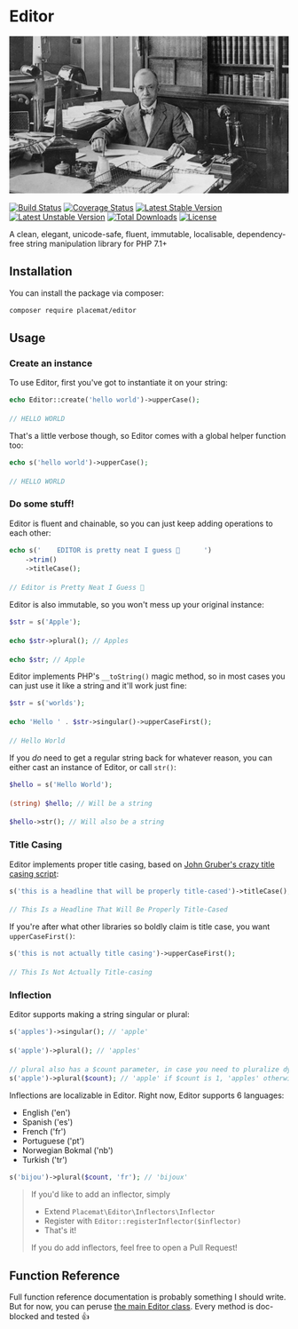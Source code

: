 # Editor

![Editor](https://github.com/helloplacemat/editor/raw/master/readme-header.jpg)

[![Build Status](https://travis-ci.org/helloplacemat/editor.svg?branch=master)](https://travis-ci.org/helloplacemat/editor)
[![Coverage Status](https://coveralls.io/repos/github/helloplacemat/editor/badge.svg?branch=master)](https://coveralls.io/github/helloplacemat/editor?branch=master)
[![Latest Stable Version](https://poser.pugx.org/placemat/editor/v/stable)](https://packagist.org/packages/placemat/editor)
[![Latest Unstable Version](https://poser.pugx.org/placemat/editor/v/unstable)](https://packagist.org/packages/placemat/editor)
[![Total Downloads](https://poser.pugx.org/placemat/editor/downloads)](https://packagist.org/packages/placemat/editor)
[![License](https://poser.pugx.org/placemat/editor/license)](https://packagist.org/packages/placemat/editor)


A clean, elegant, unicode-safe, fluent, immutable, localisable, dependency-free string manipulation library for PHP 7.1+

## Installation

You can install the package via composer:

``` bash
composer require placemat/editor
```

## Usage

### Create an instance

To use Editor, first you've got to instantiate it on your string:

```php
echo Editor::create('hello world')->upperCase();

// HELLO WORLD
```

That's a little verbose though, so Editor comes with a global helper function too:

```php
echo s('hello world')->upperCase();

// HELLO WORLD
```

### Do some stuff!

Editor is fluent and chainable, so you can just keep adding operations to each other:

```php
echo s('    EDITOR is pretty neat I guess 💩      ')
    ->trim()
    ->titleCase();
    
// Editor is Pretty Neat I Guess 💩
```

Editor is also immutable, so you won't mess up your original instance:

```php
$str = s('Apple');

echo $str->plural(); // Apples

echo $str; // Apple
```

Editor implements PHP's `__toString()` magic method, so in most cases you can just use it like a string and it'll work just fine:

```php
$str = s('worlds');

echo 'Hello ' . $str->singular()->upperCaseFirst();

// Hello World
```

If you *do* need to get a regular string back for whatever reason, you can either cast an instance of Editor, or call `str()`:

```php
$hello = s('Hello World');

(string) $hello; // Will be a string

$hello->str(); // Will also be a string
```

### Title Casing

Editor implements proper title casing, based on [John Gruber's crazy title casing script](https://gist.github.com/gruber/9f9e8650d68b13ce4d78):

```php
s('this is a headline that will be properly title-cased')->titleCase();

// This Is a Headline That Will Be Properly Title-Cased
```

If you're after what other libraries so boldly claim is title case, you want `upperCaseFirst()`:

```php
s('this is not actually title casing')->upperCaseFirst();

// This Is Not Actually Title-casing
```

### Inflection

Editor supports making a string singular or plural:

```php
s('apples')->singular(); // 'apple'

s('apple')->plural(); // 'apples'

// plural also has a $count parameter, in case you need to pluralize dynamically
s('apple')->plural($count); // 'apple' if $count is 1, 'apples' otherwise
```

Inflections are localizable in Editor. Right now, Editor supports 6 languages:

- English ('en')
- Spanish ('es')
- French ('fr')
- Portuguese ('pt')
- Norwegian Bokmal ('nb')
- Turkish ('tr')

```php
s('bijou')->plural($count, 'fr'); // 'bijoux'
```

> If you'd like to add an inflector, simply
>
> - Extend `Placemat\Editor\Inflectors\Inflector`
> - Register with `Editor::registerInflector($inflector)`
> - That's it!
>
> If you do add inflectors, feel free to open a Pull Request!

## Function Reference

Full function reference documentation is probably something I should write. But for now, you can peruse [the main Editor class](/src/Editor.php). Every method is doc-blocked and tested 👍

